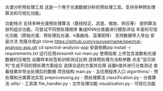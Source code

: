 光谱分析预处理工具
这是一个用于光谱数据分析的预处理工具，支持多种预处理算法和可视化功能。

功能特点
支持多种光谱预处理算法（基线校正、滤波、缩放、挤压等）
提供算法排列组合功能，可尝试不同预处理顺序
集成KNN分类器进行模型评估
丰富的可视化功能（原始光谱、预处理后光谱、k值曲线、混淆矩阵）
支持数据导入导出
安装方法
克隆仓库git clone https://github.com/yourusername/spectral-analysis-app.git cd spectral-analysis-app
安装依赖pip install -r requirements.txt
运行应用streamlit run main.py
使用指南
上传包含波数和光谱数据的压缩包
设置样本标签和训练测试比例
选择预处理方法和参数
点击"显示排列"生成不同的预处理方案组合
选择合适的方案并应用
设置k值并进行分类测试
查看结果并导出处理后的数据
项目结构
main.py - 主应用程序入口
algorithms/ - 预处理和分类算法实现
preprocessing.py - 预处理算法
classification.py - 分类算法
utils/ - 工具类
file_handler.py - 文件处理功能
visualization.py - 可视化功能
